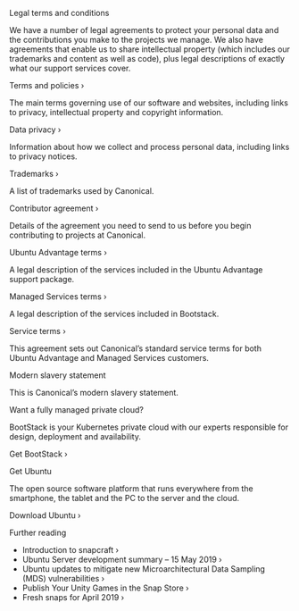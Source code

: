 Legal terms and conditions

We have a number of legal agreements to protect your personal data and the contributions you make to the projects we manage. We also have agreements that enable us to share intellectual property (which includes our trademarks and content as well as code), plus legal descriptions of exactly what our support services cover.

Terms and policies ›

The main terms governing use of our software and websites, including links to privacy, intellectual property and copyright information.

Data privacy ›

Information about how we collect and process personal data, including links to privacy notices.

Trademarks ›

A list of trademarks used by Canonical.

Contributor agreement ›

Details of the agreement you need to send to us before you begin contributing to projects at Canonical.

Ubuntu Advantage terms ›

A legal description of the services included in the Ubuntu Advantage support package.

Managed Services terms ›

A legal description of the services included in Bootstack.

Service terms ›

This agreement sets out Canonical’s standard service terms for both Ubuntu Advantage and Managed Services customers.

Modern slavery statement

This is Canonical’s modern slavery statement.

Want a fully managed private cloud?

BootStack is your Kubernetes private cloud with our experts responsible for design, deployment and availability.

Get BootStack ›

Get Ubuntu

The open source software platform that runs everywhere from the smartphone, the tablet and the PC to the server and the cloud.

Download Ubuntu ›

Further reading

*   Introduction to snapcraft ›
*   Ubuntu Server development summary – 15 May 2019 ›
*   Ubuntu updates to mitigate new Microarchitectural Data Sampling (MDS) vulnerabilities ›
*   Publish Your Unity Games in the Snap Store ›
*   Fresh snaps for April 2019 ›